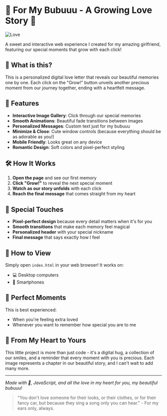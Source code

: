 # 💖 For My Bubuuu - A Growing Love Story 💖

![Love](https://img.shields.io/badge/💝-Love-ff69b4)

A sweet and interactive web experience I created for my amazing girlfriend, featuring our special moments that grow with each click!

## 🌟 What is this?

This is a personalized digital love letter that reveals our beautiful memories one by one. Each click on the "Grow!" button unveils another precious moment from our journey together, ending with a heartfelt message.

## 🎁 Features

- **Interactive Image Gallery**: Click through our special memories
- **Smooth Animations**: Beautiful fade transitions between images
- **Personalized Messages**: Custom text just for my bubuuu
- **Minimize & Close**: Cute window controls (because everything should be as adorable as you!)
- **Mobile Friendly**: Looks great on any device
- **Romantic Design**: Soft colors and pixel-perfect styling

## 🛠️ How It Works

1. **Open the page** and see our first memory
2. **Click "Grow!"** to reveal the next special moment
3. **Watch as our story unfolds** with each click
4. **Reach the final message** that comes straight from my heart

## 💌 Special Touches

- **Pixel-perfect design** because every detail matters when it's for you
- **Smooth transitions** that make each memory feel magical
- **Personalized header** with your special nickname
- **Final message** that says exactly how I feel

## 📱 How to View

Simply open `index.html` in your web browser! It works on:
- 💻 Desktop computers
- 📱 Smartphones

## 🎵 Perfect Moments

This is best experienced:
- When you're feeling extra loved
- Whenever you want to remember how special you are to me

## 💝 From My Heart to Yours

This little project is more than just code - it's a digital hug, a collection of our smiles, and a reminder that every moment with you is precious. Each image represents a chapter in our beautiful story, and I can't wait to add many more.

---

*Made with 💖, JavaScript, and all the love in my heart for you, my beautiful bubuuu!*

> "You don't love someone for their looks, or their clothes, or for their fancy car, but because they sing a song only you can hear." - For my ears only, always.
